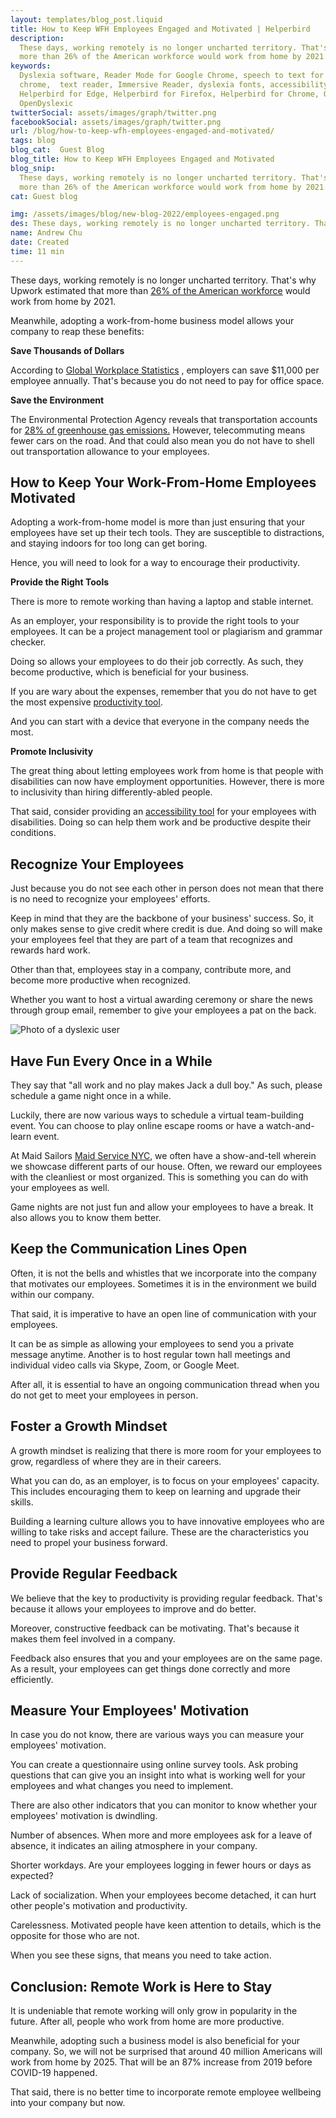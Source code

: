 ```yaml
---
layout: templates/blog_post.liquid
title: How to Keep WFH Employees Engaged and Motivated | Helperbird
description:
  These days, working remotely is no longer uncharted territory. That's why Upwork estimated that
  more than 26% of the American workforce would work from home by 2021.
keywords:
  Dyslexia software, Reader Mode for Google Chrome, speech to text for chrome, Text to speech for
  chrome,  text reader, Immersive Reader, dyslexia fonts, accessibility software, dyslexia software,
  Helperbird for Edge, Helperbird for Firefox, Helperbird for Chrome, Opendyslexic for Chrome,
  OpenDyslexic
twitterSocial: assets/images/graph/twitter.png
facebookSocial: assets/images/graph/twitter.png
url: /blog/how-to-keep-wfh-employees-engaged-and-motivated/
tags: blog
blog_cat:  Guest Blog
blog_title: How to Keep WFH Employees Engaged and Motivated
blog_snip:
  These days, working remotely is no longer uncharted territory. That's why Upwork estimated that
  more than 26% of the American workforce would work from home by 2021.
cat: Guest blog

img: /assets/images/blog/new-blog-2022/employees-engaged.png
des: These days, working remotely is no longer uncharted territory. That's why Upwork estimated that more than 26% of the American workforce would work from home by 2021.        
name: Andrew Chu
date: Created
time: 11 min
---
```


  

These days, working remotely is no longer uncharted territory. That's why Upwork estimated that more than [26% of the American workforce](https://www.apollotechnical.com/statistics-on-remote-workers/) would work from home by 2021.

  

Meanwhile, adopting a work-from-home business model allows your company to reap these benefits:

**Save Thousands of Dollars**

According to [Global Workplace Statistics](https://globalworkplaceanalytics.com/telecommuting-statistics) , employers can save $11,000 per employee annually. That's because you do not need to pay for office space.

  

**Save the Environment**

The Environmental Protection Agency reveals that transportation accounts for [28% of greenhouse gas emissions.](https://www.epa.gov/transportation-air-pollution-and-climate-change/carbon-pollution-transportation) However, telecommuting means fewer cars on the road. And that could also mean you do not have to shell out transportation allowance to your employees.

  

## How to Keep Your Work-From-Home Employees Motivated

  

Adopting a work-from-home model is more than just ensuring that your employees have set up their tech tools. They are susceptible to distractions, and staying indoors for too long can get boring.

Hence, you will need to look for a way to encourage their productivity.

  

**Provide the Right Tools**

  

There is more to remote working than having a laptop and stable internet.

As an employer, your responsibility is to provide the right tools to your employees. It can be a project management tool or plagiarism and grammar checker.

Doing so allows your employees to do their job correctly. As such, they become productive, which is beneficial for your business.

If you are wary about the expenses, remember that you do not have to get the most expensive [productivity tool](https://www.helperbird.com/blog/stay-on-task-8-productivity-tips-to-help-you-stay-focused-at-work).

And you can start with a device that everyone in the company needs the most.

  

**Promote Inclusivity**

The great thing about letting employees work from home is that people with disabilities can now have employment opportunities. However, there is more to inclusivity than hiring differently-abled people.

  

That said, consider providing an [accessibility tool](https://www.helperbird.com) for your employees with disabilities. Doing so can help them work and be productive despite their conditions.

  

## Recognize Your Employees

  

Just because you do not see each other in person does not mean that there is no need to recognize your employees' efforts. 

Keep in mind that they are the backbone of your business' success. So, it only makes sense to give credit where credit is due. And doing so will make your employees feel that they are part of a team that recognizes and rewards hard work.

Other than that, employees stay in a company, contribute more, and become more productive when recognized.

  

Whether you want to host a virtual awarding ceremony or share the news through group email, remember to give your employees a pat on the back.

![Photo of a dyslexic user](/assets/images/blog/how-to-keep-wfh-employees-engaged-and-motivated/how-to-keep-wfh-employees-engaged-and-motivated.pug.jpg)

  

## Have Fun Every Once in a While

  

They say that "all work and no play makes Jack a dull boy." As such, please schedule a game night once in a while.

  

Luckily, there are now various ways to schedule a virtual team-building event. You can choose to play online escape rooms or have a watch-and-learn event.

  

At Maid Sailors [Maid Service NYC](https://cleaningexec.com/), we often have a show-and-tell wherein we showcase different parts of our house. Often, we reward our employees with the cleanliest or most organized. This is something you can do with your employees as well.

  

Game nights are not just fun and allow your employees to have a break. It also allows you to know them better.

  

## Keep the Communication Lines Open

  

Often, it is not the bells and whistles that we incorporate into the company that motivates our employees. Sometimes it is in the environment we build within our company.

That said, it is imperative to have an open line of communication with your employees.

It can be as simple as allowing your employees to send you a private message anytime. Another is to host regular town hall meetings and individual video calls via Skype, Zoom, or Google Meet.

  

After all, it is essential to have an ongoing communication thread when you do not get to meet your employees in person.

  

## Foster a Growth Mindset

  

A growth mindset is realizing that there is more room for your employees to grow, regardless of where they are in their careers.



What you can do, as an employer, is to focus on your employees' capacity. This includes encouraging them to keep on learning and upgrade their skills.

  

Building a learning culture allows you to have innovative employees who are willing to take risks and accept failure. These are the characteristics you need to propel your business forward.

  

## Provide Regular Feedback

  

We believe that the key to productivity is providing regular feedback. That's because it allows your employees to improve and do better.

  

Moreover, constructive feedback can be motivating. That's because it makes them feel involved in a company.

  

Feedback also ensures that you and your employees are on the same page. As a result, your employees can get things done correctly and more efficiently.

  

## Measure Your Employees' Motivation

  

In case you do not know, there are various ways you can measure your employees' motivation.

  

You can create a questionnaire using online survey tools. Ask probing questions that can give you an insight into what is working well for your employees and what changes you need to implement.

  

There are also other indicators that you can monitor to know whether your employees' motivation is dwindling.

  

Number of absences. When more and more employees ask for a leave of absence, it indicates an ailing atmosphere in your company.

  

Shorter workdays. Are your employees logging in fewer hours or days as expected?

  

Lack of socialization. When your employees become detached, it can hurt other people's motivation and productivity.

  

Carelessness. Motivated people have keen attention to details, which is the opposite for those who are not.

  

When you see these signs, that means you need to take action.

  

## Conclusion: Remote Work is Here to Stay

  

It is undeniable that remote working will only grow in popularity in the future. After all, people who work from home are more productive.

  

Meanwhile, adopting such a business model is also beneficial for your company. So, we will not be surprised that around 40 million Americans will work from home by 2025. That will be an 87% increase from 2019 before COVID-19 happened.

  

That said, there is no better time to incorporate remote employee wellbeing into your company but now.